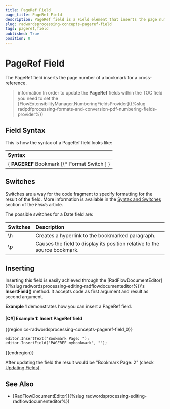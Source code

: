 ```yaml
---
title: PageRef Field
page_title: PageRef Field
description: PageRef field is a Field element that inserts the page number of a bookmark.
slug: radwordsprocessing-concepts-pageref-field
tags: pageref,field
published: True
position: 0
---
```


# PageRef Field

The PageRef field inserts the page number of a bookmark for a cross-reference.

>information In order to update the **PageRef** fields within the TOC field you need to set the [FlowExtensibilityManager.NumberingFieldsProvider]({%slug radpdfprocessing-formats-and-conversion-pdf-numbering-fields-provider%})

## Field Syntax

This is how the syntax of a PageRef field looks like:

| Syntax   											  |
| :---     											  |
| { **PAGEREF** Bookmark   [\\* Format Switch ] } |    


## Switches

Switches are a way for the code fragment to specify formatting for the result of the field. More information is available in the [Syntax and Switches](https://docs.telerik.com/devtools/document-processing/libraries/radwordsprocessing/concepts/fields/fields#syntax-and-switches) section of the _Fields_ article.

The possible switches for a Date field are:

| Switches                 | Description                                                   |
| :---                   | :---                                                          |
| \\h | Creates a hyperlink to the bookmarked paragraph. |
| \\p | Causes the field to display its position relative to the source bookmark. |

## Inserting

Inserting this field is easily achieved through the [RadFlowDocumentEditor]({%slug radwordsprocessing-editing-radflowdocumenteditor%})'s __InsertField()__ method. It accepts code as first argument and result as second argument.

__Example 1__ demonstrates how you can insert a PageRef field.
 
#### __[C#] Example 1: Insert PageRef field__

{{region cs-radwordsprocessing-concepts-pageref-field_0}}
 
	editor.InsertText("Bookmark Page: ");
	editor.InsertField("PAGEREF mybookmark", "");

{{endregion}}


After updating the field the result would be "Bookmark Page: 2" (check [Updating Fields](https://docs.telerik.com/devtools/document-processing/libraries/radwordsprocessing/concepts/fields/fields#updating-fields)).

## See Also

* [RadFlowDocumentEditor]({%slug radwordsprocessing-editing-radflowdocumenteditor%})

